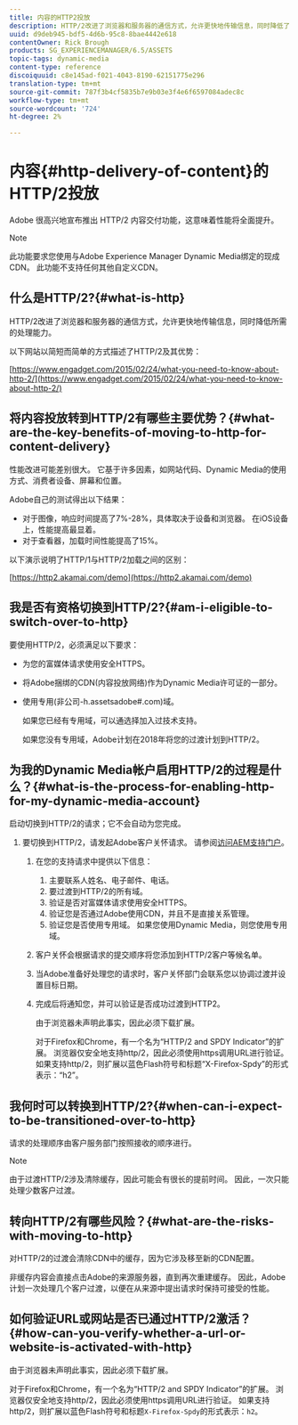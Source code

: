 ```yaml
---
title: 内容的HTTP2投放
description: HTTP/2改进了浏览器和服务器的通信方式，允许更快地传输信息，同时降低了所需的处理能力。
uuid: d9deb945-bdf5-4d6b-95c8-8bae4442e618
contentOwner: Rick Brough
products: SG_EXPERIENCEMANAGER/6.5/ASSETS
topic-tags: dynamic-media
content-type: reference
discoiquuid: c8e145ad-f021-4043-8190-62151775e296
translation-type: tm+mt
source-git-commit: 787f3b4cf5835b7e9b03e3f4e6f6597084adec8c
workflow-type: tm+mt
source-wordcount: '724'
ht-degree: 2%

---
```



# 内容{#http-delivery-of-content}的HTTP/2投放

Adobe 很高兴地宣布推出 HTTP/2 内容交付功能，这意味着性能将全面提升。

>[!NOTE]
>
>此功能要求您使用与Adobe Experience Manager Dynamic Media绑定的现成CDN。 此功能不支持任何其他自定义CDN。

## 什么是HTTP/2?{#what-is-http}

HTTP/2改进了浏览器和服务器的通信方式，允许更快地传输信息，同时降低所需的处理能力。

以下网站以简短而简单的方式描述了HTTP/2及其优势：

[https://www.engadget.com/2015/02/24/what-you-need-to-know-about-http-2/](https://www.engadget.com/2015/02/24/what-you-need-to-know-about-http-2/)

## 将内容投放转到HTTP/2有哪些主要优势？{#what-are-the-key-benefits-of-moving-to-http-for-content-delivery}

性能改进可能差别很大。 它基于许多因素，如网站代码、Dynamic Media的使用方式、消费者设备、屏幕和位置。

Adobe自己的测试得出以下结果：

* 对于图像，响应时间提高了7%-28%，具体取决于设备和浏览器。 在iOS设备上，性能提高最显着。
* 对于查看器，加载时间性能提高了15%。

以下演示说明了HTTP/1与HTTP/2加载之间的区别：

[https://http2.akamai.com/demo](https://http2.akamai.com/demo)

## 我是否有资格切换到HTTP/2?{#am-i-eligible-to-switch-over-to-http}

要使用HTTP/2，必须满足以下要求：

* 为您的富媒体请求使用安全HTTPS。
* 将Adobe捆绑的CDN(内容投放网络)作为Dynamic Media许可证的一部分。
* 使用专用(非公司-h.assetsadobe#.com)域。

   如果您已经有专用域，可以通选择加入过技术支持。

   如果您没有专用域，Adobe计划在2018年将您的过渡计划到HTTP/2。

## 为我的Dynamic Media帐户启用HTTP/2的过程是什么？{#what-is-the-process-for-enabling-http-for-my-dynamic-media-account}

启动切换到HTTP/2的请求；它不会自动为您完成。

1. 要切换到HTTP/2，请发起Adobe客户关怀请求。 请参阅[访问AEM支持门户](https://helpx.adobe.com/experience-manager/kb/accessing-aem-support-portal.html)。

   1. 在您的支持请求中提供以下信息：

      1. 主要联系人姓名、电子邮件、电话。
      1. 要过渡到HTTP/2的所有域。
      1. 验证是否对富媒体请求使用安全HTTPS。
      1. 验证您是否通过Adobe使用CDN，并且不是直接关系管理。
      1. 验证您是否使用专用域。 如果您使用Dynamic Media，则您使用专用域。
   1. 客户关怀会根据请求的提交顺序将您添加到HTTP/2客户等候名单。
   1. 当Adobe准备好处理您的请求时，客户关怀部门会联系您以协调过渡并设置目标日期。
   1. 完成后将通知您，并可以验证是否成功过渡到HTTP2。

      由于浏览器未声明此事实，因此必须下载扩展。

      对于Firefox和Chrome，有一个名为“HTTP/2 and SPDY Indicator”的扩展。 浏览器仅安全地支持http/2，因此必须使用https调用URL进行验证。 如果支持http/2，则扩展以蓝色Flash符号和标题“X-Firefox-Spdy”的形式表示：“h2”。


## 我何时可以转换到HTTP/2?{#when-can-i-expect-to-be-transitioned-over-to-http}

请求的处理顺序由客户服务部门按照接收的顺序进行。

>[!NOTE]
>
>由于过渡HTTP/2涉及清除缓存，因此可能会有很长的提前时间。 因此，一次只能处理少数客户过渡。

## 转向HTTP/2有哪些风险？{#what-are-the-risks-with-moving-to-http}

对HTTP/2的过渡会清除CDN中的缓存，因为它涉及移至新的CDN配置。

非缓存内容会直接点击Adobe的来源服务器，直到再次重建缓存。 因此，Adobe计划一次处理几个客户过渡，以便在从来源中提出请求时保持可接受的性能。

## 如何验证URL或网站是否已通过HTTP/2激活？{#how-can-you-verify-whether-a-url-or-website-is-activated-with-http}

由于浏览器未声明此事实，因此必须下载扩展。

对于Firefox和Chrome，有一个名为“HTTP/2 and SPDY Indicator”的扩展。 浏览器仅安全地支持http/2，因此必须使用https调用URL进行验证。 如果支持http/2，则扩展以蓝色Flash符号和标题`X-Firefox-Spdy`的形式表示：`h2`。
